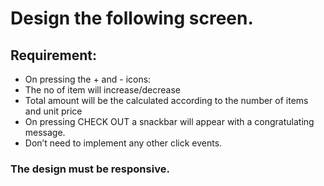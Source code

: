 # Design the following screen.

## Requirement:

- On pressing the + and - icons:
- The no of item will increase/decrease
- Total amount will be the calculated according to the number of items and unit price
- On pressing CHECK OUT a snackbar will appear with a congratulating message.
- Don’t need to implement any other click events.

### The design must be responsive.

